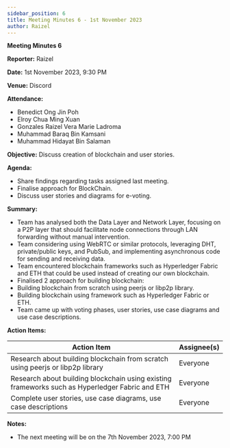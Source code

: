 ```yaml
---
sidebar_position: 6
title: Meeting Minutes 6 - 1st November 2023
author: Raizel
---
```


**Meeting Minutes 6**

**Reporter:** Raizel

**Date:** 1st November 2023, 9:30 PM

**Venue:** Discord

**Attendance:**

- Benedict Ong Jin Poh
- Elroy Chua Ming Xuan
- Gonzales Raizel Vera Marie Ladroma
- Muhammad Baraq Bin Kamsani
- Muhammad Hidayat Bin Salaman

**Objective:**
Discuss creation of blockchain and user stories.

**Agenda:**

- Share findings regarding tasks assigned last meeting.
- Finalise approach for BlockChain.
- Discuss user stories and diagrams for e-voting.

**Summary:**

- Team has analysed both the Data Layer and Network Layer, focusing on a P2P layer that should facilitate node connections through LAN forwarding without manual intervention.
- Team considering using WebRTC or similar protocols, leveraging DHT, private/public keys, and PubSub, and implementing asynchronous code for sending and receiving data.
- Team encountered blockchain frameworks such as Hyperledger Fabric and ETH that could be used instead of creating our own blockchain.
- Finalised 2 approach for building blockchain:
- Building blockchain from scratch using peerjs or libp2p library.
- Building blockchain using framework such as Hyperledger Fabric or ETH.
- Team came up with voting phases, user stories, use case diagrams and use case descriptions.

**Action Items:**

| Action Item                                                                                     | Assignee(s) |
| ----------------------------------------------------------------------------------------------- | ----------- |
| Research about building blockchain from scratch using peerjs or libp2p library                  | Everyone    |
| Research about building blockchain using existing frameworks such as Hyperledger Fabric and ETH | Everyone    |
| Complete user stories, use case diagrams, use case descriptions                                 | Everyone    |

**Notes:**

- The next meeting will be on the 7th November 2023, 7:00 PM
